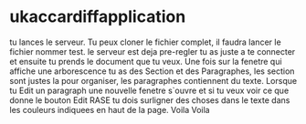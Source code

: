 # ukaccardiffapplication
tu lances le serveur.
Tu peux cloner le fichier complet, il faudra lancer le fichier nommer test.
le serveur est deja pre-regler tu as juste a te connecter et ensuite tu prends le document que tu veux.
Une fois sur la fenetre qui affiche une arborescence tu as des Section et des Paragraphes, les section sont justes la pour organiser, les paragraphes contiennent du texte.
Lorsque tu Edit un paragraph une nouvelle fenetre s`ouvre et si tu veux voir ce que donne le bouton Edit RASE tu dois surligner des choses dans le texte dans les couleurs indiquees en haut de la page.
Voila Voila
